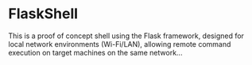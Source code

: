 # FlaskShell
This is a proof of concept shell using the Flask framework, designed for local network environments (Wi-Fi/LAN), allowing remote command execution on target machines on the same network...
